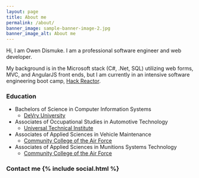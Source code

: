 ```yaml
---
layout: page
title: About me
permalink: /about/
banner_image: sample-banner-image-2.jpg
banner_image_alt: About me
---
```


Hi, I am Owen Dismuke. I am a professional software engineer and web developer.

My background is in the Microsoft stack (C#, .Net, SQL) utilizing web forms, MVC, and AngularJS front ends, but I am currently in an intensive software engineering boot camp, [Hack Reactor][hr].

### Education
* Bachelors of Science in Computer Information Systems 
   - [DeVry University][devry]
* Associates of Occupational Studies in Automotive Technology 
   - [Universal Technical Institute][uti]  
* Associates of Applied Sciences in Vehicle Maintenance 
   - [Community College of the Air Force][ccaf]
* Associates of Applied Sciences in Munitions Systems Technology 
   - [Community College of the Air Force][ccaf]

### Contact me {% include social.html %}

[hr]: http://www.hackreactor.com
[devry]: http://www.devry.edu
[uti]: http://www.uti.edu
[ccaf]: http://www.au.af.mil/au/barnes/ccaf/